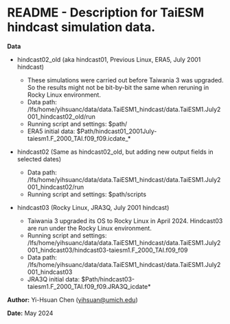 # README - Description for TaiESM hindcast simulation data.

**Data**

- hindcast02_old (aka hindcast01, Previous Linux, ERA5, July 2001 hindcast)
  - These simulations were carried out before Taiwania 3 was upgraded. So the results might not be bit-by-bit the same when reruning in Rocky Linux environment.
  - Data path: /lfs/home/yihsuanc/data/data.TaiESM1_hindcast/data.TaiESM1.July2001_hindcast02_old/run
  - Running script and settings: $path/
  - ERA5 initial data: $Path/hindcast01_2001July-taiesm1.F_2000_TAI.f09_f09.icdate_*

- hindcast02 (Same as hindcast02_old, but adding new output fields in selected dates)
  - Data path: /lfs/home/yihsuanc/data/data.TaiESM1_hindcast/data.TaiESM1.July2001_hindcast02/run
  - Running script and settings: $path/scripts

- hindcast03 (Rocky Linux, JRA3Q, July 2001 hindcast)
  - Taiwania 3 upgraded its OS to Rocky Linux in April 2024. Hindcast03 are run under the Rocky Linux environment.
  - Running script and settings: /lfs/home/yihsuanc/data/data.TaiESM1_hindcast/data.TaiESM1.July2001_hindcast03/hindcast03-taiesm1.F_2000_TAI.f09_f09
  - Data path: /lfs/home/yihsuanc/data/data.TaiESM1_hindcast/data.TaiESM1.July2001_hindcast03
  - JRA3Q initial data: $Path/hindcast03-taiesm1.F_2000_TAI.f09_f09.JRA3Q_icdate*
 

**Author:** 
Yi-Hsuan Chen (yihsuan@umich.edu)

**Date:** 
May 2024



